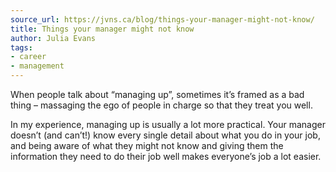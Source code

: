 ```yaml
---
source_url: https://jvns.ca/blog/things-your-manager-might-not-know/
title: Things your manager might not know
author: Julia Evans
tags:
- career
- management
---
```

When people talk about “managing up”, sometimes it’s framed as a bad thing – massaging the ego of people in charge so that they treat you well.

In my experience, managing up is usually a lot more practical. Your manager doesn’t (and can’t!) know every single detail about what you do in your job, and being aware of what they might not know and giving them the information they need to do their job well makes everyone’s job a lot easier.

